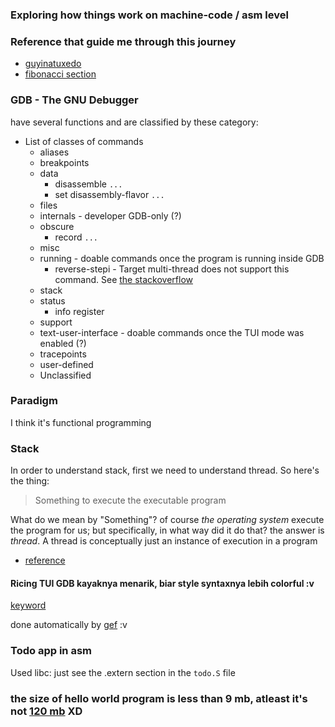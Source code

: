 ### Exploring how things work on machine-code / asm level

### Reference that guide me through this journey

- [guyinatuxedo](https://guyinatuxedo.github.io/01-intro_assembly/reversing_assembly/index.html)
- [fibonacci section](https://www.youtube.com/watch?v=yOyaJXpAYZQ)

### GDB - The GNU Debugger

have several functions and are classified by these category:
- List of classes of commands
  - aliases
  - breakpoints
  - data
    - disassemble `...`
    - set disassembly-flavor `...`
  - files
  - internals - developer GDB-only (?)
  - obscure
    - record `...`
  - misc
  - running - doable commands once the program is running inside GDB
    - reverse-stepi - Target multi-thread does not support this command. See [the stackoverflow](https://stackoverflow.com/questions/7517236/how-do-i-enable-reverse-debugging-on-a-multi-threaded-program)
  - stack
  - status
    - info register
  - support
  - text-user-interface - doable commands once the TUI mode was enabled (?)
  - tracepoints
  - user-defined
  - Unclassified

### Paradigm

I think it's functional programming

### Stack
In order to understand stack, first we need to understand thread. So here's the thing:
> Something to execute the executable program

What do we mean by "Something"? of course _*the operating system*_ execute the program for us; but specifically, in what way did it do that? the answer is *thread*.
A thread is conceptually just an instance of execution in a program

- [reference](https://www.bytelab.codes/what-is-memory-part-3-registers-stacks-and-threads/)

#### Ricing TUI GDB kayaknya menarik, biar style syntaxnya lebih colorful :v

[keyword](https://www.google.com/search?q=gdb+styling+configuration&sca_esv=579403293&source=hp&ei=rwRGZbfVE4zm4-EPo9-QqAM&iflsig=AO6bgOgAAAAAZUYSv5TlraUGu0gPhNKsn45n2r_cP1Vl&ved=0ahUKEwj36PCn-qmCAxUM8zgGHaMvBDUQ4dUDCAo&uact=5&oq=gdb+styling+configuration&gs_lp=Egdnd3Mtd2l6IhlnZGIgc3R5bGluZyBjb25maWd1cmF0aW9uMgUQIRigAUjtJ1AAWIIncAF4AJABAJgBeKAB_A6qAQQyMi40uAEDyAEA-AEBwgILEAAYgAQYsQMYgwHCAhEQLhiABBixAxiDARjHARjRA8ICCxAuGIoFGLEDGIMBwgIIEAAYgAQYsQPCAgsQLhiDARixAxiABMICBRAAGIAEwgILEC4YgAQYxwEY0QPCAgYQABgWGB7CAgkQABgNGBMYgATCAggQABgeGA0YE8ICCBAAGBYYHhgPwgIIEAAYCBgeGA3CAggQABgeGA0YD8ICBxAhGKABGAo&sclient=gws-wiz#vhid=AJ22b6VQOQIroM&vssid=l)

done automatically by [gef](https://github.com/hugsy/gef) :v

### Todo app in asm

Used libc: just see the .extern section in the `todo.S` file

### the size of hello world program is less than 9 mb, atleast it's not [120 mb](https://youtu.be/rPVeu4bsn3U?t=630) XD
